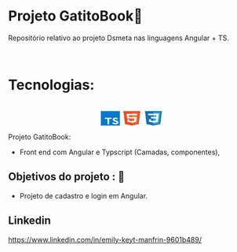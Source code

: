 # Projeto GatitoBook💼

Repositório relativo ao projeto Dsmeta nas linguagens Angular + TS. 

<div align="center">
<img width="627" >
</div>

# Tecnologias: 

<div style="display: inline_block theme=radical" align="center"><br>
  <img align="center" alt="M-Ts" height="30" width="40" src="https://raw.githubusercontent.com/devicons/devicon/master/icons/typescript/typescript-plain.svg" alt="Typescript">
  <img align="center" alt="M-HTML" height="30" width="40" src="https://raw.githubusercontent.com/devicons/devicon/master/icons/html5/html5-original.svg" alt="HTML">
  <img align="center" alt="M-CSS" height="30" width="40" src="https://raw.githubusercontent.com/devicons/devicon/master/icons/css3/css3-original.svg" alt="CSS">
</div>

Projeto GatitoBook:

- Front end com Angular e Typscript (Camadas, componentes),

## Objetivos do projeto : 📖

- Projeto de cadastro e login em Angular.

## Linkedin

https://www.linkedin.com/in/emily-keyt-manfrin-9601b489/
